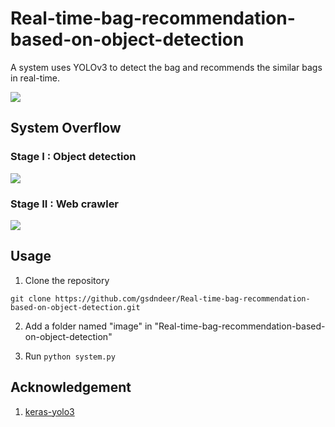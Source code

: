 # Real-time-bag-recommendation-based-on-object-detection
A system uses YOLOv3 to detect the bag and recommends the similar bags in real-time. 

<img src="https://github.com/gsdndeer/Real-time-bag-recommendation-based-on-object-detection/blob/master/figures/demo.gif">

## System Overflow

### Stage I : Object detection
<img src="https://github.com/gsdndeer/Real-time-bag-recommendation-based-on-object-detection/blob/master/figures/stage1.jpg">

### Stage II : Web crawler
<img src="https://github.com/gsdndeer/Real-time-bag-recommendation-based-on-object-detection/blob/master/figures/stage2.jpg">

## Usage

1. Clone the repository
```
git clone https://github.com/gsdndeer/Real-time-bag-recommendation-based-on-object-detection.git
```

2. Add a folder named "image" in "Real-time-bag-recommendation-based-on-object-detection"

3. Run ```python system.py```


## Acknowledgement
1. [keras-yolo3](https://github.com/qqwweee/keras-yolo3)
